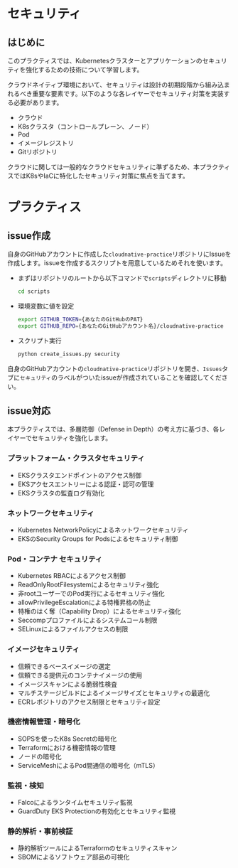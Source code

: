 # セキュリティ

## はじめに

このプラクティスでは、Kubernetesクラスターとアプリケーションのセキュリティを強化するための技術について学習します。

クラウドネイティブ環境において、セキュリティは設計の初期段階から組み込まれるべき重要な要素です。以下のような各レイヤーでセキュリティ対策を実装する必要があります。

- クラウド
- K8sクラスタ（コントロールプレーン、ノード）
- Pod
- イメージレジストリ
- Gitリポジトリ

クラウドに関しては一般的なクラウドセキュリティに準ずるため、本プラクティスではK8sやIaCに特化したセキュリティ対策に焦点を当てます。

# プラクティス

## issue作成

自身のGitHubアカウントに作成した`cloudnative-practice`リポジトリにIssueを作成します。issueを作成するスクリプトを用意しているためそれを使います。

- まずはリポジトリのルートから以下コマンドで`scripts`ディレクトリに移動

  ``` sh
  cd scripts
  ```

- 環境変数に値を設定

  ``` sh
  export GITHUB_TOKEN={あなたのGitHubのPAT}
  export GITHUB_REPO={あなたのGitHubアカウント名}/cloudnative-practice
  ```

- スクリプト実行

  ``` sh
  python create_issues.py security
  ```

自身のGitHubアカウントの`cloudnative-practice`リポジトリを開き、`Issues`タブに`セキュリティ`のラベルがついたissueが作成されていることを確認してください。

## issue対応

本プラクティスでは、多層防御（Defense in Depth）の考え方に基づき、各レイヤーでセキュリティを強化します。

### プラットフォーム・クラスタセキュリティ

  - EKSクラスタエンドポイントのアクセス制御
  - EKSアクセスエントリーによる認証・認可の管理
  - EKSクラスタの監査ログ有効化

### ネットワークセキュリティ

  - Kubernetes NetworkPolicyによるネットワークセキュリティ
  - EKSのSecurity Groups for Podsによるセキュリティ制御

### Pod・コンテナ セキュリティ

  - Kubernetes RBACによるアクセス制御
  - ReadOnlyRootFilesystemによるセキュリティ強化
  - 非rootユーザーでのPod実行によるセキュリティ強化
  - allowPrivilegeEscalationによる特権昇格の防止
  - 特権のはく奪（Capability Drop）によるセキュリティ強化
  - Seccompプロファイルによるシステムコール制限
  - SELinuxによるファイルアクセスの制限

### イメージセキュリティ

  - 信頼できるベースイメージの選定
  - 信頼できる提供元のコンテナイメージの使用
  - イメージスキャンによる脆弱性検査
  - マルチステージビルドによるイメージサイズとセキュリティの最適化
  - ECRレポジトリのアクセス制限とセキュリティ設定

### 機密情報管理・暗号化

  - SOPSを使ったK8s Secretの暗号化
  - Terraformにおける機密情報の管理
  - ノードの暗号化
  - ServiceMeshによるPod間通信の暗号化（mTLS）

### 監視・検知

  - Falcoによるランタイムセキュリティ監視
  - GuardDuty EKS Protectionの有効化とセキュリティ監視

### 静的解析・事前検証

  - 静的解析ツールによるTerraformのセキュリティスキャン
  - SBOMによるソフトウェア部品の可視化

